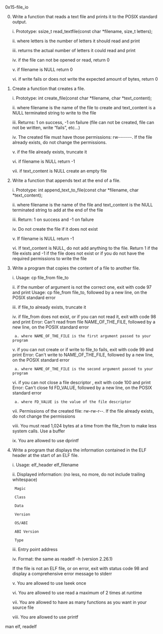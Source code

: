 0x15-file_io



0. Write a function that reads a text file and prints it to the POSIX standard output.

	i. Prototype: ssize_t read_textfile(const char *filename, size_t letters);

	ii. where letters is the number of letters it should read and print

	iii. returns the actual number of letters it could read and print

	iv. if the file can not be opened or read, return 0

	v. if filename is NULL return 0

	vi. if write fails or does not write the expected amount of bytes, return 0


1. Create a function that creates a file.

	i. Prototype: int create_file(const char *filename, char *text_content);

	ii. where filename is the name of the file to create and text_content is a NULL terminated string to write to the file

	iii. Returns: 1 on success, -1 on failure (file can not be created, file can not be written, write “fails”, etc…)

	iv. The created file must have those permissions: rw-------. If the file already exists, do not change the permissions.

	v. if the file already exists, truncate it

	vi. if filename is NULL return -1

	vii. if text_content is NULL create an empty file


2. Write a function that appends text at the end of a file.

	i. Prototype: int append_text_to_file(const char *filename, char *text_content);

	ii. where filename is the name of the file and text_content is the NULL terminated string to add at the end of the file

	iii. Return: 1 on success and -1 on failure

	iv. Do not create the file if it does not exist

	v. If filename is NULL return -1

	vi. If text_content is NULL, do not add anything to the file. Return 1 if the file exists and -1 if the file does not exist or if you do not have the required permissions to write the file


3. Write a program that copies the content of a file to another file.

	i. Usage: cp file_from file_to

	ii. if the number of argument is not the correct one, exit with code 97 and print Usage: cp file_from file_to, followed by a new line, on the POSIX standard error

	iii. if file_to already exists, truncate it

	iv. if file_from does not exist, or if you can not read it, exit with code 98 and print Error: Can't read from file NAME_OF_THE_FILE, followed by a new line, on the POSIX standard error

		a. where NAME_OF_THE_FILE is the first argument passed to your program

	v. if you can not create or if write to file_to fails, exit with code 99 and print Error: Can't write to NAME_OF_THE_FILE, followed by a new line, on the POSIX standard error

		a. where NAME_OF_THE_FILE is the second argument passed to your program

	vi. if you can not close a file descriptor , exit with code 100 and print Error: Can't close fd FD_VALUE, followed by a new line, on the POSIX standard error

		a. where FD_VALUE is the value of the file descriptor

	vii. Permissions of the created file: rw-rw-r--. If the file already exists, do not change the permissions

	viii. You must read 1,024 bytes at a time from the file_from to make less system calls. Use a buffer

	ix. You are allowed to use dprintf


4. Write a program that displays the information contained in the ELF header at the start of an ELF file.

	i. Usage: elf_header elf_filename

	ii. Displayed information: (no less, no more, do not include trailing whitespace)

		Magic

		Class

		Data

		Version

		OS/ABI

		ABI Version

		Type

	iii. Entry point address

	iv. Format: the same as readelf -h (version 2.26.1)

	If the file is not an ELF file, or on error, exit with status code 98 and display a comprehensive error message to stderr

	v. You are allowed to use lseek once

	vi. You are allowed to use read a maximum of 2 times at runtime

	vii. You are allowed to have as many functions as you want in your source file

	viii. You are allowed to use printf


man elf, readelf
